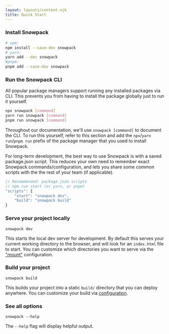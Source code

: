 ```yaml
---
layout: layouts/content.njk
title: Quick Start
---
```


### Install Snowpack

```bash
# npm:
npm install --save-dev snowpack
# yarn:
yarn add --dev snowpack
#pnpm:
pnpm add --save-dev snowpack
```

### Run the Snowpack CLI

All popular package managers support running any installed packages via CLI. This prevents you from having to install the package globally just to run it yourself.

```bash
npx snowpack [command]
yarn run snowpack [command]
pnpm run snowpack [command]
```

Throughout our documentation, we'll use `snowpack [command]` to document the CLI. To run this yourself, refer to this section and add the `npx`/`yarn run`/`pnpm run` prefix of the package manager that you used to install Snowpack.

For long-term development, the best way to use Snowpack is with a saved package.json script. This reduces your own need to remember exact Snowpack commands/configuration, and lets you share some common scripts with the the rest of your team (if applicable).

```js
// Recommended: package.json scripts
// npm run start (or yarn, or pnpm)
"scripts": {
    "start": "snowpack dev",
    "build": "snowpack build"
}
```


### Serve your project locally

```
snowpack dev
```

This starts the local dev server for development. By default this serves your current working directory to the browser, and will look for an `index.html` file to start. You can customize which directories you want to serve via the ["mount"](/reference/configuration) configuration.

### Build your project

```
snowpack build
```

This builds your project into a static `build/` directory that you can deploy anywhere. You can customize your build via [configuration](/reference/configuration).

### See all options

```
snowpack --help
```

The `--help` flag will display helpful output.
